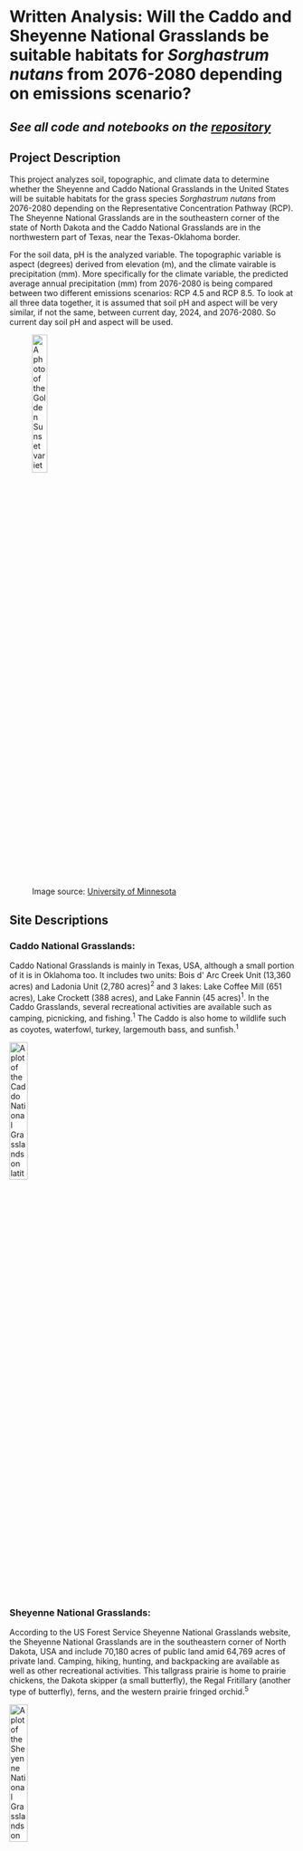
# Written Analysis: Will the Caddo and Sheyenne National Grasslands be suitable habitats for *Sorghastrum nutans* from 2076-2080 depending on emissions scenario?

## *See all code and notebooks on the [repository](https://github.com/hanried/habitat-suitability)*

## **Project Description**
This project analyzes soil, topographic, and climate data to determine whether the Sheyenne and Caddo National Grasslands in the United States will be suitable habitats for the grass species *Sorghastrum nutans* from 2076-2080 depending on the Representative Concentration Pathway (RCP). The Sheyenne National Grasslands are in the southeastern corner of the state of North Dakota and the Caddo National Grasslands are in the northwestern part of Texas, near the Texas-Oklahoma border.

For the soil data, pH is the analyzed variable. The topographic variable is aspect (degrees) derived from elevation (m), and the climate vairable is precipitation (mm). More specifically for the climate variable, the predicted average annual precipitation (mm) from 2076-2080 is being compared between two different emissions scenarios: RCP 4.5 and RCP 8.5. To look at all three data together, it is assumed that soil pH and aspect will be very similar, if not the same, between current day, 2024, and 2076-2080. So current day soil pH and aspect will be used.

<figure>
    <img
        src="/habitat-suitability-notebooks/habitat-suitability-plots-images/golden-sunset-indiangrass-01.png"
        alt="A photo of the Golden Sunset variety of *Sorghastrum nutans*."
        width="25%">
    <figcaption>Image source: <a href='https://license.umn.edu/product/golden-sunset-grass' target='_blank'>University of Minnesota</a></figcaption>
</figure>

## **Site Descriptions**
### Caddo National Grasslands:
Caddo National Grasslands is mainly in Texas, USA, although a small portion of it is in Oklahoma too. It includes two units: Bois d' Arc Creek Unit (13,360 acres) and Ladonia Unit (2,780 acres)<sup>2</sup> and 3 lakes: Lake Coffee Mill (651 acres), Lake Crockett (388 acres), and Lake Fannin (45 acres)<sup>1</sup>. In the Caddo Grasslands, several recreational activities are available such as camping, picnicking, and fishing.<sup>1</sup> The Caddo is also home to wildlife such as coyotes, waterfowl, turkey, largemouth bass, and sunfish.<sup>1</sup>

<img
    src="/habitat-suitability-notebooks/habitat-suitability-plots-images/cng_plot.png"
    alt="A plot of the Caddo National Grasslands on latitude and longitude axes. The grassland is a blue plot on a whitebackground."
    width="25%">

### Sheyenne National Grasslands:
According to the US Forest Service Sheyenne National Grasslands website, the Sheyenne National Grasslands are in the southeastern corner of North Dakota, USA and include 70,180 acres of public land amid 64,769 acres of private land. Camping, hiking, hunting, and backpacking are available as well as other recreational activities. This tallgrass prairie is home to prairie chickens, the Dakota skipper (a small butterfly), the Regal Fritillary (another type of butterfly), ferns, and the western prairie fringed orchid.<sup>5</sup>

<img
    src="/habitat-suitability-notebooks/habitat-suitability-plots-images/sng_plot.png"
    alt="A plot of the Sheyenne National Grasslands on latitude and longitude axes. The grassland is a blue plot on a whitebackground."
    width="25%">

## **Data Descriptions**
### Grassland Boundaries
The grassland boundaries are National Grassland units from the [National Grassland Units (Feature Layer) of the U.S. Forest Service - Geospatial Data Discovery open data site](https://data-usfs.hub.arcgis.com/datasets/usfs::national-grassland-units-feature-layer/about). Using their [API Explorer](https://data-usfs.hub.arcgis.com/datasets/usfs::national-grassland-units-feature-layer/api), all National Grassland information was downloaded, including OBJECTID, NATIONALGRASSLANDID, GRASSLANDNAME, GIS_ACRES, SHAPE_AREA, SHAPE_LEN, and geometry. Full metadata for the National Grasslands Units can be found [here](https://www.arcgis.com/sharing/rest/content/items/b8db5d69787c408d9654a1f36438acbd/info/metadata/metadata.xml?format=default&output=html).

### Soil
The soil pH data comes from the POLARIS database. This database holds soil series probabilities for the contiguous United States at 30 m spatial resolution.<sup>3</sup> The soil varaibles that can be downloaded include silt percentage, clay percentage, and pH. Soil variables can be downloaded at depths ranging from 0 cm to 200 cm and statistics that can be downloaded are mean, mode, median, 5th percentile, and 95th percentile. See full list of varaibles and depths [here](http://hydrology.cee.duke.edu/POLARIS/PROPERTIES/v1.0/Readme) and access the [POLARIS dataset here](http://hydrology.cee.duke.edu/POLARIS/PROPERTIES/v1.0/?C=D;O=A).

### Elevation
Elevation data was downloaded via the [earthaccess API](https://github.com/nsidc/earthaccess/). The specific dataset used is the SRTMGL1 NASA Shuttle Radar Topography Mission Global 1 arc second V003 dataset. The dataset has about a 30m resolution.<sup>4</sup>

### Climate
Climate data was downloaded from the MACAv2 THREDDS data server as raster data. Specifically, the CanESM2 model was chosen, the climate variable is precipitation, the time period is from 2076-2080, the precipitation predictions are monthly, and the emissions scenarios being compared are RCP 4.5 and RCP 8.5.
* The RCP 8.5 metadata can be found [here](http://thredds.northwestknowledge.net:8080/thredds/catalog/MACAV2/CanESM2/catalog.html?dataset=REACCHDatasetScan_CanESM2_MACAV2/macav2metdata_pr_CanESM2_r1i1p1_rcp85_2076_2080_CONUS_monthly.nc)
* The RCP 4.5 metadata can be found [here](http://thredds.northwestknowledge.net:8080/thredds/catalog/MACAV2/CanESM2/catalog.html?dataset=REACCHDatasetScan_CanESM2_MACAV2/macav2metdata_pr_CanESM2_r1i1p1_rcp45_2076_2080_CONUS_monthly.nc)

## **Model Description**
A fuzzy model is used to determine habitat suitability of *S. nutans* from 2076-2080 depending on different RCP values, either 4.5 or 8.5. A fuzzy model was chosen because of the ability to assign any value between 0 and 1 as a "True" value. This is helpful because it allows for nuance and variation. For example, *S. nutans* has been found living in soils with a pH range of 4.8 to 8.0<sup>6</sup>. It may not be accurate to use a boolean logic model to say "If the pH is between 4.8 to 8.0, the soil is suitable for *S. nutans* and will be assigned a 1 for it's truth value". *S. nutans* may be best suited for soil pH values of 6-7, survive well in soils with pH values of 5.5 to 6 and 7 to 7.5, tolerate soil pH values of 4.8 to 5.5 and 7.5 to 8, and not survive in soil pH values below 4.8 and above 8. Using a fuzzy model allows all of those specific ranges and variation to be taken into account as a 1 could be assinged to soil pH values of 6-7, 0.75 could be assigned to soil pH values of 5.5 to 6 and 7 to 7.5, and so on. A fuzzy model was not able to be completed for this project, so instead 4 plots will be compared below, 2 for Caddo and 2 for Sheyenne.

## **Plots**
### 1. Comparing the predicted average annual precipitation (mm) from 2076-2080 in the Caddo National Grasslands for RCP values of 4.5 and 8.5:
<img
    src="/habitat-suitability-notebooks/habitat-suitability-plots-images/cng_bound_ave_ann_precip_rcp45_2076_2080_reproj_match_plot.png"
    alt="A plot of the boundaries of the Caddo National Grasslands on latitude and longitude axes is overlaid on top of a plot of the predicted average annual precipitation (mm) from 2076-2080 for the Caddo grasslands and surrounding areas for an emssisions scenario of RCP 4.5."
    width="100%">
<img
    src="/habitat-suitability-notebooks/habitat-suitability-plots-images/cng_bound_ave_ann_precip_rcp85_2076_2080_reproj_match_plot.png"
    alt="A plot of the boundaries of the Caddo National Grasslands on latitude and longitude axes is overlaid on top of a plot of the predicted average annual precipitation (mm) from 2076-2080 for the Caddo grasslands and surrounding areas for an emssisions scenario of RCP 8.5."
    width="100%">

The black outline in both of the plots above are the boundaries of the Caddo National Grasslands. Both plots show the predicted average annual precipitation (mm) from 2076-2080 for two different emissions scenarios: RCP 4.5 and RCP 8.5. Both precipitation plots have been reprojected and matched to the Caddo soil pH DataArray. 

*S. nutans* prefers areas receiving 28-114 cm (280-1140 mm) of annual precipitation.<sup>6</sup> Looking at the plots above, in the RCP 4.5 emissions scenario, the predicted average annual precipitation ranges from about 1070 mm to 1130 mm for the Caddo National Grasslands and surrounding areas. It can be concluded then that in an RCP 4.5 emissions scenario, the Caddo National Grasslands could still be a suitable habitat for *S. nutans* from 2076 to 2080 based on predicted average annual precipitation. The predicted average annual precipitation would be on the high end of *S. nutans*' preferred range and it's possible that the grass would prefer the western and southern parts of the Caddo National Grasslands over the northeastern part as the northeastern area of the grassland is predicted to receive a higher average annual precipitation.

Comparing the RCP 4.5 and RCP 8.5 emissions scenarios, it can be concluded that in the RCP 8.5 emissions scenario, from 2076-2080, the Caddo National Grasslands would receive too much annual precipitation for *S. nutans*. In the plot above for the RCP 8.5 emissions scenario, it can be seen that the minimum predicted average annual precipitation is about 1380 mm, 240 mm higher than the upper range of *S. nutans*' preferred annual precipitation. It is possible that the grass species could adapt by 2076 and could tolerate the higher level of annual precipitation.

### 2. Comparing the predicted average annual precipitation (mm) from 2076-2080 in the Sheyenne National Grasslands for RCP values of 4.5 and 8.5:
<img
    src="/habitat-suitability-notebooks/habitat-suitability-plots-images/sng_bound_ave_ann_precip_rcp45_2076_2080_reproj_match_plot.png"
    alt="A plot of the boundaries of the Sheyenne National Grasslands on latitude and longitude axes is overlaid on top of a plot of the predicted average annual precipitation (mm) from 2076-2080 for the Sheyenne grasslands and surrounding areas for an emssisions scenario of RCP 4.5."
    width="100%">
<img
    src="/habitat-suitability-notebooks/habitat-suitability-plots-images/sng_bound_ave_ann_precip_rcp85_2076_2080_reproj_match_plot.png"
    alt="A plot of the boundaries of the Sheyenne National Grasslands on latitude and longitude axes is overlaid on top of a plot of the predicted average annual precipitation (mm) from 2076-2080 for the Sheyenne grasslands and surrounding areas for an emssisions scenario of RCP 8.5."
    width="100%">

The black outline in both of the plots above are the boundaries of the Sheyenne National Grasslands. Both plots show the predicted average annual precipitation (mm) from 2076-2080 for two different emissions scenarios: RCP 4.5 and RCP 8.5. Both precipitation plots have been reprojected and matched to the Sheyenne soil pH DataArray. 

As mentioned above, *S. nutans* prefers areas receiving 28-114 cm (280-1140 mm) of annual precipitation.<sup>6</sup> Looking at both of the plots for the Sheyenne National Grasslands, it can be concluded that in either emissions scenario, RCP 4.5 or RCP 8.5, the Sheyenne National Grasslands could be a suitable habitat from 2076-2080 for *S. nutans* based on predicted average annual precipitation. Both emissions scenarios show a predicted average annual precipitation ranging from about 560 mm to 660 mm, which is easily inside *S. nutans* preferred annual precipitation range. 

**NOTE: Conclusions of habitat suitability above are purely based on a visual analysis of the plots. A fuzzy model was not fully completed and sophisticated statistical analyses were not done.**

## **Citations**
1. “Caddo-LBJ National Grasslands.” National Forests and Grasslands in Texas, U.S. Forest Service, U.S. Department of Agriculture, www.fs.usda.gov/detail/texas/about-forest/districts/?cid=fswdev3_008440. Accessed 2 Dec. 2024.
2. Caddo National Grasslands WMA, Texas Parks and Wildlife Department, tpwd.texas.gov/huntwild/hunt/wma/find_a_wma/list/?id=4. Accessed 2 Dec. 2024.
3. Chaney, N. W., Wood, E. F., McBratney, A. B., Hempel, J. W., Nauman, T. W., Brungard, C. W., & Odgers, N. P. (2016). POLARIS: A 30-meter probabilistic soil series map of the contiguous United States. Geoderma, 274, 54–67. USGS Publications Warehouse. https://doi.org/10.1016/j.geoderma.2016.03.025
4. NASA JPL (2013). <i>NASA Shuttle Radar Topography Mission Global 1 arc second</i> [Data set]. NASA EOSDIS Land Processes Distributed Active Archive Center. Accessed 2024-12-15 from https://doi.org/10.5067/MEaSUREs/SRTM/SRTMGL1.003
5. “Sheyenne National Grassland.” Dakota Prairie Grasslands, U.S. Forest Service, U.S. Department of Agriculture, www.fs.usda.gov/recarea/dpg/recarea/?recid=79470. Accessed 2 Dec. 2024.
6. USDA. “Sorghastrum Nutans (L.) Nash Indian Grass Characteristics.” USDA Plants Database, USDA Natural Resources Conservation Service, plants.sc.egov.usda.gov/plant-profile/SONU2/characteristics. Accessed 15 Dec. 2024. 